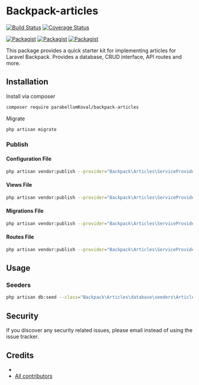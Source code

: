 # Backpack-articles

[![Build Status](https://travis-ci.org/parabellumKoval/backpack-articles.svg?branch=master)](https://travis-ci.org/parabellumKoval/backpack-articles)
[![Coverage Status](https://coveralls.io/repos/github/parabellumKoval/backpack-articles/badge.svg?branch=master)](https://coveralls.io/github/parabellumKoval/backpack-articles?branch=master)

[![Packagist](https://img.shields.io/packagist/v/parabellumKoval/backpack-articles.svg)](https://packagist.org/packages/parabellumKoval/backpack-articles)
[![Packagist](https://poser.pugx.org/parabellumKoval/backpack-articles/d/total.svg)](https://packagist.org/packages/parabellumKoval/backpack-articles)
[![Packagist](https://img.shields.io/packagist/l/parabellumKoval/backpack-articles.svg)](https://packagist.org/packages/parabellumKoval/backpack-articles)

This package provides a quick starter kit for implementing articles for Laravel Backpack. Provides a database, CRUD interface, API routes and more.

## Installation

Install via composer
```bash
composer require parabellumKoval/backpack-articles
```

Migrate
```bash
php artisan migrate
```

### Publish

#### Configuration File
```bash
php artisan vendor:publish --provider="Backpack\Articles\ServiceProvider" --tag="config"
```

#### Views File
```bash
php artisan vendor:publish --provider="Backpack\Articles\ServiceProvider" --tag="views"
```

#### Migrations File
```bash
php artisan vendor:publish --provider="Backpack\Articles\ServiceProvider" --tag="migrations"
```

#### Routes File
```bash
php artisan vendor:publish --provider="Backpack\Articles\ServiceProvider" --tag="routes"
```

## Usage

### Seeders
```bash
php artisan db:seed --class="Backpack\Articles\database\seeders\ArticlesSeeder"
```

## Security

If you discover any security related issues, please email 
instead of using the issue tracker.

## Credits

- [](https://github.com/parabellumKoval/backpack-articles)
- [All contributors](https://github.com/parabellumKoval/backpack-articles/graphs/contributors)
